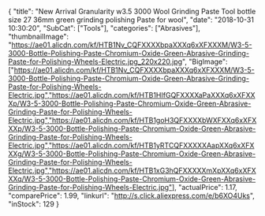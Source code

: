 {
	"title": "New Arrival Granularity w3.5 3000  Wool Grinding Paste Tool bottle size 27 36mm green grinding polishing Paste for wool",
	"date": "2018-10-31 10:30:20",
	"SubCat": ["Tools"],
	"categories": ["Abrasives"],
	"thumbnailImage": "https://ae01.alicdn.com/kf/HTB1Nv_CQFXXXXbpaXXXq6xXFXXXM/W3-5-3000-Bottle-Polishing-Paste-Chromium-Oxide-Green-Abrasive-Grinding-Paste-for-Polishing-Wheels-Electric.jpg_220x220.jpg",
	"BigImage": ["https://ae01.alicdn.com/kf/HTB1Nv_CQFXXXXbpaXXXq6xXFXXXM/W3-5-3000-Bottle-Polishing-Paste-Chromium-Oxide-Green-Abrasive-Grinding-Paste-for-Polishing-Wheels-Electric.jpg","https://ae01.alicdn.com/kf/HTB1HIfGQFXXXXaPaXXXq6xXFXXXp/W3-5-3000-Bottle-Polishing-Paste-Chromium-Oxide-Green-Abrasive-Grinding-Paste-for-Polishing-Wheels-Electric.jpg","https://ae01.alicdn.com/kf/HTB1goH3QFXXXXbWXFXXq6xXFXXXp/W3-5-3000-Bottle-Polishing-Paste-Chromium-Oxide-Green-Abrasive-Grinding-Paste-for-Polishing-Wheels-Electric.jpg","https://ae01.alicdn.com/kf/HTB1yRTCQFXXXXXAapXXq6xXFXXXg/W3-5-3000-Bottle-Polishing-Paste-Chromium-Oxide-Green-Abrasive-Grinding-Paste-for-Polishing-Wheels-Electric.jpg","https://ae01.alicdn.com/kf/HTB1xG3hQFXXXXXmXpXXq6xXFXXXq/W3-5-3000-Bottle-Polishing-Paste-Chromium-Oxide-Green-Abrasive-Grinding-Paste-for-Polishing-Wheels-Electric.jpg"],
	"actualPrice": 1.17,
	"comparePrice": 1.99,
	"linkurl": "http://s.click.aliexpress.com/e/b6XO4Uks",
	"inStock": 129
}
